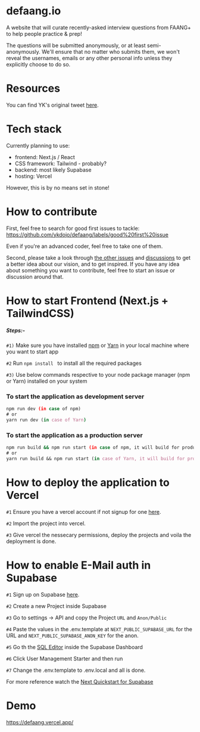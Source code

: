 # defaang.io
A website that will curate recently-asked interview questions from FAANG+ to help people practice &amp; prep!

The questions will be submitted anonymously, or at least semi-anonymously. We'll ensure that no matter who submits them, we won't reveal the usernames, emails or any other personal info unless they explicitly choose to do so.

# Resources
You can find YK's original tweet [here](https://twitter.com/ykdojo/status/1557611357251350528).

# Tech stack
Currently planning to use:
- frontend: Next.js / React
- CSS framework: Tailwind - probably?
- backend: most likely Supabase
- hosting: Vercel

However, this is by no means set in stone!

# How to contribute

First, feel free to search for good first issues to tackle: https://github.com/ykdojo/defaang/labels/good%20first%20issue

Even if you're an advanced coder, feel free to take one of them.

Second, please take a look through [the other issues](https://github.com/ykdojo/defaang/issues) and [discussions](https://github.com/ykdojo/defaang/discussions) to get a better idea about our vision, and to get inspired. If you have any idea about something you want to contribute, feel free to start an issue or discussion around that.



# How to start Frontend (Next.js + TailwindCSS)

##### Steps:-

`#1)`  Make sure you have installed  [npm](https://docs.npmjs.com/cli/init) or [Yarn](https://yarnpkg.com/lang/en/docs/cli/create/) in your local machine where you want to start app

`#2` Run ```npm install ``` to install all the required packages

`#3)` Use below commands respective to your node package manager (npm or Yarn) installed on your system

### To start the application as development server
```bash
npm run dev (in case of npm)
# or
yarn run dev (in case of Yarn)
```

### To start the application as a production server
```bash
npm run build && npm run start (in case of npm, it will build for production and start the server on that build)
# or
yarn run build && npm run start (in case of Yarn, it will build for production and start the server on that build)
```

# How to deploy the application to Vercel

`#1` Ensure you have a vercel account if not signup for one [here](https://vercel.com/).

`#2` Import the project into vercel.

`#3` Give vercel the nessecary permissions, deploy the projects and voila the deployment is done.

# How to enable E-Mail auth in Supabase

`#1` Sign up on Supabase [here](https://supabase.com/).

`#2` Create a new Project inside Supabase

`#3` Go to settings -> API and copy the Project ```URL``` and ```Anon/Public```

`#4` Paste the values in the .env.template at ```NEXT_PUBLIC_SUPABASE_URL``` for the URL and ```NEXT_PUBLIC_SUPABASE_ANON_KEY``` for the anon.

`#5` Go th the [SQL Editor](https://app.supabase.com/project/_/sql) inside the Supabase Dashboard

`#6` Click User Management Starter and then run

`#7` Change the .env.template to .env.local and all is done. 

For more reference watch the [Next Quickstart for Supabase](https://supabase.com/docs/guides/with-nextjs)

# Demo

https://defaang.vercel.app/
















